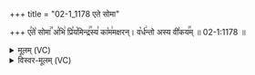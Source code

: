 +++
title = "02-1_1178 एते सोमा"

+++
ए꣣ते꣡ सोमा꣢꣯ अ꣣भि꣢ प्रि꣣य꣡मिन्द्र꣢꣯स्य꣣ का꣡म꣢मक्षरन्। व꣡र्ध꣢न्तो अस्य वी꣣कय꣢꣯म् ॥ 02-1:1178 ॥

<details><summary>मूलम् (VC)</summary>

ए꣣ते꣡ सोमा꣢꣯ अ꣣भि꣢ प्रि꣣य꣡मिन्द्र꣢꣯स्य꣣ का꣡म꣢मक्षरन् । व꣡र्ध꣢न्तो अस्य वी꣣꣬र्य꣢꣯म् ॥११७८॥
</details>

<details><summary>विस्वर-मूलम् (VC)</summary>

एते सोमा अभि प्रियमिन्द्रस्य काममक्षरन् । वर्धन्तो अस्य वीर्यम् ॥११७८॥
</details>